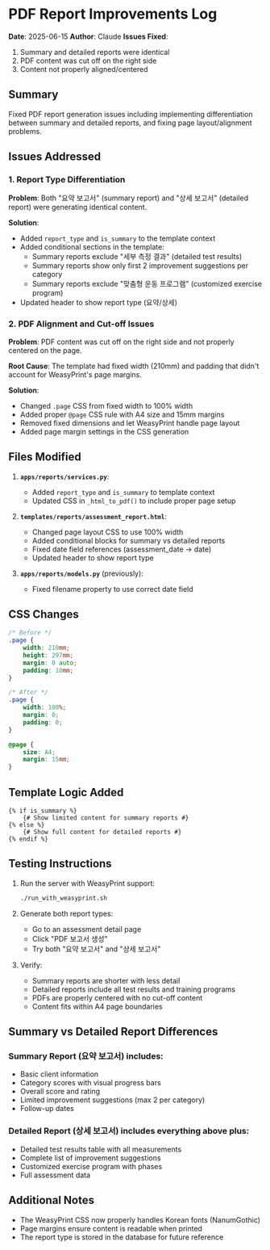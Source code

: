 # PDF Report Improvements Log

**Date**: 2025-06-15
**Author**: Claude
**Issues Fixed**: 
1. Summary and detailed reports were identical
2. PDF content was cut off on the right side
3. Content not properly aligned/centered

## Summary

Fixed PDF report generation issues including implementing differentiation between summary and detailed reports, and fixing page layout/alignment problems.

## Issues Addressed

### 1. Report Type Differentiation
**Problem**: Both "요약 보고서" (summary report) and "상세 보고서" (detailed report) were generating identical content.

**Solution**: 
- Added `report_type` and `is_summary` to the template context
- Added conditional sections in the template:
  - Summary reports exclude "세부 측정 결과" (detailed test results)
  - Summary reports show only first 2 improvement suggestions per category
  - Summary reports exclude "맞춤형 운동 프로그램" (customized exercise program)
- Updated header to show report type (요약/상세)

### 2. PDF Alignment and Cut-off Issues
**Problem**: PDF content was cut off on the right side and not properly centered on the page.

**Root Cause**: The template had fixed width (210mm) and padding that didn't account for WeasyPrint's page margins.

**Solution**:
- Changed `.page` CSS from fixed width to 100% width
- Added proper `@page` CSS rule with A4 size and 15mm margins
- Removed fixed dimensions and let WeasyPrint handle page layout
- Added page margin settings in the CSS generation

## Files Modified

1. **`apps/reports/services.py`**:
   - Added `report_type` and `is_summary` to template context
   - Updated CSS in `_html_to_pdf()` to include proper page setup

2. **`templates/reports/assessment_report.html`**:
   - Changed page layout CSS to use 100% width
   - Added conditional blocks for summary vs detailed reports
   - Fixed date field references (assessment_date → date)
   - Updated header to show report type

3. **`apps/reports/models.py`** (previously):
   - Fixed filename property to use correct date field

## CSS Changes

```css
/* Before */
.page {
    width: 210mm;
    height: 297mm;
    margin: 0 auto;
    padding: 10mm;
}

/* After */
.page {
    width: 100%;
    margin: 0;
    padding: 0;
}

@page {
    size: A4;
    margin: 15mm;
}
```

## Template Logic Added

```django
{% if is_summary %}
    {# Show limited content for summary reports #}
{% else %}
    {# Show full content for detailed reports #}
{% endif %}
```

## Testing Instructions

1. Run the server with WeasyPrint support:
   ```bash
   ./run_with_weasyprint.sh
   ```

2. Generate both report types:
   - Go to an assessment detail page
   - Click "PDF 보고서 생성"
   - Try both "요약 보고서" and "상세 보고서"

3. Verify:
   - Summary reports are shorter with less detail
   - Detailed reports include all test results and training programs
   - PDFs are properly centered with no cut-off content
   - Content fits within A4 page boundaries

## Summary vs Detailed Report Differences

### Summary Report (요약 보고서) includes:
- Basic client information
- Category scores with visual progress bars
- Overall score and rating
- Limited improvement suggestions (max 2 per category)
- Follow-up dates

### Detailed Report (상세 보고서) includes everything above plus:
- Detailed test results table with all measurements
- Complete list of improvement suggestions
- Customized exercise program with phases
- Full assessment data

## Additional Notes

- The WeasyPrint CSS now properly handles Korean fonts (NanumGothic)
- Page margins ensure content is readable when printed
- The report type is stored in the database for future reference